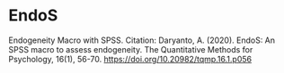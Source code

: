 # EndoS
Endogeneity Macro with SPSS.
Citation: Daryanto, A. (2020). EndoS: An SPSS macro to assess endogeneity. The Quantitative Methods for Psychology, 16(1), 56-70. https://doi.org/10.20982/tqmp.16.1.p056

